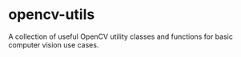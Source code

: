 # opencv-utils
A collection of useful OpenCV utility classes and functions for basic computer vision use cases.
